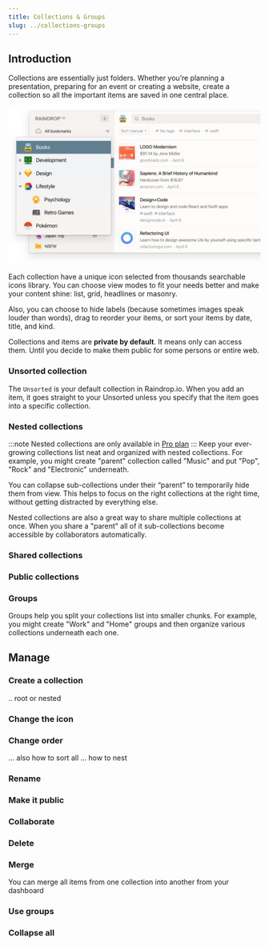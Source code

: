 ```yaml
---
title: Collections & Groups
slug: ../collections-groups
---
```


## Introduction
Collections are essentially just folders.
Whether you’re planning a presentation, preparing for an event or creating a website, create a collection so all the important items are saved in one central place.

![](./collections.jpg)

Each collection have a unique icon selected from thousands searchable icons library.
You can choose view modes to fit your needs better and make your content shine: list, grid, headlines or masonry.

Also, you can choose to hide labels (because sometimes images speak louder than words), drag to reorder your items, or sort your items by date, title, and kind.

Collections and items are **private by default**. It means only can access them. Until you decide to make them public for some persons or entire web.

### Unsorted collection
The `Unsorted` is your default collection in Raindrop.io. When you add an item, it goes straight to your Unsorted unless you specify that the item goes into a specific collection.

### Nested collections
:::note
Nested collections are only available in [Pro plan](../../billing/premium-features.md)
:::
Keep your ever-growing collections list neat and organized with nested collections.
For example, you might create "parent" collection called "Music" and put "Pop", "Rock" and "Electronic" underneath.

You can collapse sub-collections under their “parent” to temporarily hide them from view.
This helps to focus on the right collections at the right time, without getting distracted by everything else.

Nested collections are also a great way to share multiple collections at once. 
When you share a "parent" all of it sub-collections become accessible by collaborators automatically.

### Shared collections

### Public collections

### Groups
Groups help you split your collections list into smaller chunks. 
For example, you might create "Work" and "Home" groups and then organize various collections underneath each one.

## Manage
### Create a collection
.. root or nested

### Change the icon

### Change order
... also how to sort all
... how to nest

### Rename

### Make it public

### Collaborate

### Delete

### Merge
You can merge all items from one collection into another from your dashboard

### Use groups

### Collapse all